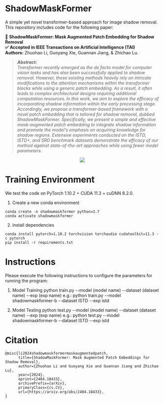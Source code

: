 #  ShadowMaskFormer
A simple yet novel transformer-based approach for image shadow removal.
This repository includes code for the following paper:

🚀 **ShadowMaskFormer: Mask Augmented Patch Embedding for Shadow Removal**  
**✅ Accepted in IEEE Transactions on Artificial Intelligence (TAI)**  
**Authors:** Zhuohao Li, Guoyang Xie, Guannan Jiang, & Zhichao Lu.   
>***Abstract:***  
*Transformer recently emerged as the de facto model for computer vision tasks and has also been successfully applied to shadow removal. However, these existing methods heavily rely on intricate modifications to the attention mechanisms within the transformer blocks while using a generic patch embedding. As a result, it often leads to complex architectural designs requiring additional computation resources. In this work, we aim to explore the efficacy of incorporating shadow information within the early processing stage. Accordingly, we propose a transformer-based framework with a novel patch embedding that is tailored for shadow removal, dubbed ShadowMaskFormer. Specifically, we present a simple and effective mask-augmented patch embedding to integrate shadow information and promote the model's emphasis on acquiring knowledge for shadow regions. Extensive experiments conducted on the ISTD, ISTD+, and SRD benchmark datasets demonstrate the efficacy of our method against state-of-the-art approaches while using fewer model parameters.*  
<p align="middle">
  <img src="figure/ShadowMaskFormer.png">
</p>

# Training Environment
We test the code on PyTorch 1.10.2 + CUDA 11.3 + cuDNN 8.2.0.

1. Create a new conda environment
```
conda create -n shadowmaskformer python=3.7
conda activate shadowmaskformer
```

2. Install dependencies
```
conda install pytorch=1.10.2 torchvision torchaudio cudatoolkit=11.3 -c pytorch
pip install -r requirements.txt
```

# Instructions
Please execute the following instructions to configure the parameters for running the program:

1. Model Training
python train.py --model (model name) --dataset (dataset name) --exp (exp name)
e.g.: python train.py --model shadowmaskformer-b --dataset ISTD --exp istd

2. Model Testing
python test.py --model (model name) --dataset (dataset name) --exp (exp name)
e.g.: python test.py --model shadowmaskformer-b --dataset ISTD --exp istd


# Citation
```
@misc{li2024shadowmaskformermaskaugmentedpatch,
      title={ShadowMaskFormer: Mask Augmented Patch Embeddings for Shadow Removal}, 
      author={Zhuohao Li and Guoyang Xie and Guannan Jiang and Zhichao Lu},
      year={2024},
      eprint={2404.18433},
      archivePrefix={arXiv},
      primaryClass={cs.CV},
      url={https://arxiv.org/abs/2404.18433}, 
}
```
